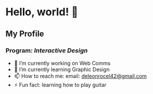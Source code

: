 # Hello, world! 👋

## My Profile
### Program: *Interactive Design*

- 🔭 I’m currently working on Web Comms
- 🌱 I’m currently learning Graphic Design
- 📫 How to reach me: email: deleonrocel42@gmail.com
- ⚡ Fun fact: learning how to play guitar

